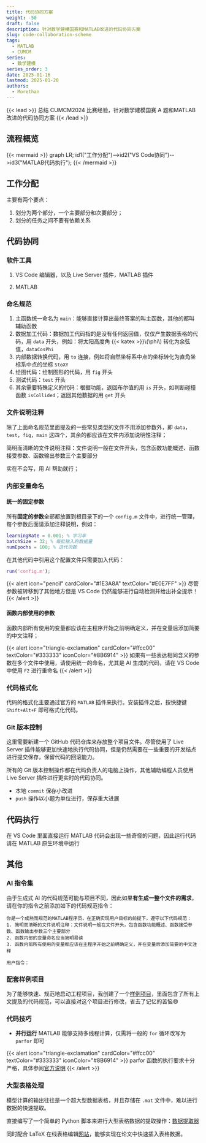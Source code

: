 ```yaml
---
title: 代码协同方案
weight: -50
draft: false
description: 针对数学建模国赛和MATLAB改进的代码协同方案
slug: code-collaboration-scheme
tags:
  - MATLAB
  - CUMCM
series:
  - 数学建模
series_order: 3
date: 2025-01-16
lastmod: 2025-01-20
authors:
  - Morethan
---
```

{{< lead >}}
总结 CUMCM2024 比赛经验，针对数学建模国赛 A 题和MATLAB改进的代码协同方案
{{< /lead >}}

## 流程概览
{{< mermaid >}}
graph LR;
id1("工作分配")-->id2("VS Code协同")-->id3("MATLAB代码执行");
{{< /mermaid >}}

## 工作分配
主要有两个要点：

1. 划分为两个部分，一个主要部分和次要部分；
2. 划分的任务之间不要有依赖关系

## 代码协同
### 软件工具
1. VS Code 编辑器，以及 Live Server 插件，MATLAB 插件

2. MATLAB

### 命名规范
1. 主函数统一命名为 `main`：能够直接计算出最终答案的叫主函数，其他的都叫辅助函数
3. 数据加工代码：数据加工代码指的是没有任何返回值，仅仅产生数据表格的代码，用 `data` 开头，例如：将太阳高度角 {{< katex >}}\\(\\phi\\) 转化为余弦值，`dataCosPhi`
4. 内部数据转换代码，用 `to` 连接，例如将自然坐标系中点的坐标转化为直角坐标系中点的坐标 `StoXY`
5. 绘图代码：绘制图形的代码，用 `fig` 开头
6. 测试代码：`test` 开头
7. 其余需要特殊定义的代码：根据功能，返回布尔值的用 `is` 开头，如判断碰撞函数 `isCollided`；返回其他数据的用 `get` 开头

### 文件说明注释
除了上面命名规范里面提及的一些常见类型的文件不用添加参数外，即 `data`，`test`，`fig`，`main` 这四个，其余的都应该在文件内添加说明性注释；

简明而清晰的文件说明注释：文件说明一般在文件开头，包含函数功能概述、函数接受参数、函数输出参数三个主要部分

实在不会写，用 AI 帮助就行；

### 内部变量命名
#### 统一的固定参数
所有**固定的参数**全部都放置到根目录下的一个 `config.m` 文件中，进行统一管理，每个参数后面请添加注释说明，例如：

```MATLAB
learningRate = 0.001; % 学习率
batchSize = 32; % 每批输入的数据量
numEpochs = 100; % 迭代次数
```

在其他代码中引用这个配置文件只需要加入代码：

```MATLAB
run('config.m');
```

{{< alert icon="pencil" cardColor="#1E3A8A" textColor="#E0E7FF" >}}
尽管参数被转移到了其他地方但是 VS Code 仍然能够进行自动检测并给出补全提示！
{{< /alert >}}
#### 函数内部使用的参数
函数内部所有使用的变量都应该在主程序开始之前明确定义，并在变量后添加简要的中文注释；

{{< alert icon="triangle-exclamation" cardColor="#ffcc00" textColor="#333333" iconColor="#8B6914" >}}
如果有一些表达相同含义的参数在多个文件中使用，请使用统一的命名，尤其是 AI 生成的代码，请在 VS Code 中使用 `F2` 进行重命名
{{< /alert >}}
### 代码格式化
代码的格式化主要通过官方的 `MATLAB` 插件来执行。安装插件之后，按快捷键 `Shift+Alt+F` 即可格式化代码。

### Git 版本控制
这里需要新建一个 GitHub 代码仓库来存放整个项目文件。尽管使用了 Live Server 插件能够更加快速地执行代码协同，但是仍然需要在一些重要的开发结点进行提交保存，保留代码的回滚能力。

所有的 Git 版本控制操作都在代码负责人的电脑上操作，其他辅助编程人员使用 Live Server 插件进行更实时的代码协同。

- 本地 `commit` 保存小改进
- `push` 操作以小题为单位进行，保存重大进展

## 代码执行
在 VS Code 里面直接运行 MATLAB 代码会出现一些奇怪的问题，因此运行代码请在 MATLAB 原生环境中运行

## 其他
### AI 指令集
由于生成式 AI 的代码规范可能与项目不同，因此如果**有生成一整个文件的需求**，请在你的指令之前添加如下的代码规范指令：

```text
你是一个成熟而规范的MATLAB程序员，在正确实现用户目标的前提下，遵守以下代码规范：
1. 简明而清晰的文件说明注释：文件说明一般在文件开头，包含函数功能概述、函数接受参数、函数输出参数三个主要部分
2. 函数内部的变量命名应当简明易读
3. 函数内部所有使用的变量都应该在主程序开始之前明确定义，并在变量后添加简要的中文注释

用户指令：
```

### 配套样例项目
为了能够快速、规范地启动工程项目，我创建了一个[样例项目](https://github.com/morethan987/morethan987/tree/main/MathModelExampleProject)，里面包含了所有上文提及的代码规范，可以直接对这个项目进行修改，省去了记忆的苦恼😄

### 代码技巧
- **并行运行**
MATLAB 能够支持多线程计算，仅需将一般的 `for` 循环改写为 `parfor` 即可

{{< alert icon="triangle-exclamation" cardColor="#ffcc00" textColor="#333333" iconColor="#8B6914" >}}
parfor 函数的执行要求十分严格，具体参阅[官方说明](https://ww2.mathworks.cn/help/parallel-computing/parfor.html)
{{< /alert >}}
### 大型表格处理
模型计算的输出往往是一个超大型数据表格，并且存储在 `.mat` 文件中，难以进行数据的快速提取。

直接编写了一个简单的 Python 脚本来进行大型表格数据的提取操作：[数据提取器](https://github.com/morethan987/morethan987/tree/main/%E6%95%B0%E6%8D%AE%E6%8F%90%E5%8F%96%E5%99%A8)

同时配合 LaTeX 在线表格编辑[网站](https://tableconvert.com/zh-cn/latex-generator)，能够实现在论文中快速插入表格数据。